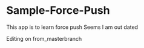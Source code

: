 # Sample-Force-Push
This app is to learn force push
Seems I am out dated

Editing on from_masterbranch
